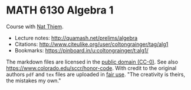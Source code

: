# MATH 6130 Algebra 1

Course with [Nat Thiem](https://www.colorado.edu/math/nathaniel-thiem). 

- Lecture notes: <http://quamash.net/prelims/algebra>
- Citations: <http://www.citeulike.org/user/coltongrainger/tag/alg1>
- Bookmarks: <https://pinboard.in/u:coltongrainger/t:alg1/>

The markdown files are licensed in the [public domain (CC-0)](http://creativecommons.org/about/cc0). See also <https://www.colorado.edu/sccr/honor-code>. With credit to the original authors `pdf` and `tex` files are uploaded in [fair use](https://libguides.bc.edu/copyright/). "The creativity is theirs, the mistakes my own."
